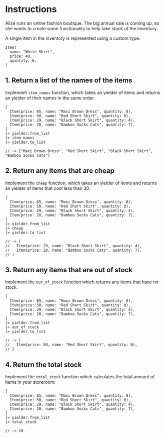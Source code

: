 # Instructions

Alizé runs an online fashion boutique. The big annual sale is coming up, so she wants to create some functionality to help take stock of the inventory.

A single item in the inventory is represented using a custom type.

```gleam
Item(
  name: "White Shirt",
  price: 40,
  quantity: 6,
)
```

## 1. Return a list of the names of the items

Implement `item_names` function, which takes an yielder of items and returns an yielder of their names in the same order.

```gleam
[
  Item(price: 65, name: "Maxi Brown Dress", quantity: 8),
  Item(price: 50, name: "Red Short Skirt", quantity: 0),
  Item(price: 29, name: "Black Short Skirt", quantity: 4),
  Item(price: 20, name: "Bamboo Socks Cats", quantity: 7),
]
|> yielder.from_list
|> item_names
|> yielder.to_list

// -> ["Maxi Brown Dress", "Red Short Skirt", "Black Short Skirt", "Bamboo Socks Cats"]
```

## 2. Return any items that are cheap

Implement the `cheap` function, which takes an yielder of items and returns an yielder of items that cost less than 30.

```gleam
[
  Item(price: 65, name: "Maxi Brown Dress", quantity: 8),
  Item(price: 50, name: "Red Short Skirt", quantity: 0),
  Item(price: 29, name: "Black Short Skirt", quantity: 4),
  Item(price: 20, name: "Bamboo Socks Cats", quantity: 7),
]
|> yielder.from_list
|> cheap
|> yielder.to_list

// -> [
//   Item(price: 29, name: "Black Short Skirt", quantity: 4),
//   Item(price: 20, name: "Bamboo Socks Cats", quantity: 7),
// ]
```

## 3. Return any items that are out of stock

Implement the `out_of_stock` function which returns any items that have no stock.

```gleam
[
  Item(price: 65, name: "Maxi Brown Dress", quantity: 8),
  Item(price: 50, name: "Red Short Skirt", quantity: 0),
  Item(price: 29, name: "Black Short Skirt", quantity: 4),
  Item(price: 20, name: "Bamboo Socks Cats", quantity: 7),
]
|> yielder.from_list
|> out_of_stock
|> yielder.to_list

// -> [
//   Item(price: 50, name: "Red Short Skirt", quantity: 0),
// ]
```

## 4. Return the total stock

Implement the `total_stock` function which calculates the total amount of items in your storeroom:

```gleam
[
  Item(price: 65, name: "Maxi Brown Dress", quantity: 8),
  Item(price: 50, name: "Red Short Skirt", quantity: 0),
  Item(price: 29, name: "Black Short Skirt", quantity: 4),
  Item(price: 20, name: "Bamboo Socks Cats", quantity: 7),
]
|> yielder.from_list
|> total_stock

// -> 19
```
